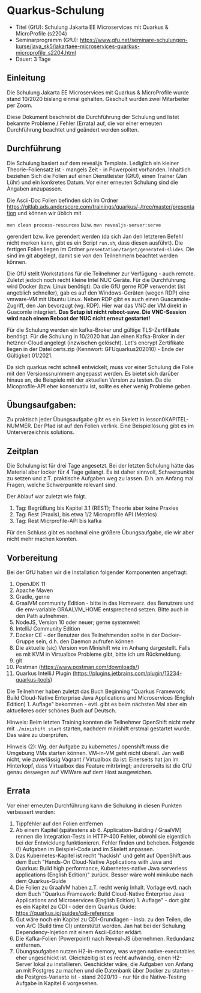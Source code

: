 # Quarkus-Schulung

* Titel (GfU): Schulung Jakarta EE Microservices mit Quarkus & MicroProfile (s2204)
* Seminarprogramm (GfU): https://www.gfu.net/seminare-schulungen-kurse/java_sk5/jakartaee-microservices-quarkus-microprofile_s2204.html
* Dauer: 3 Tage

## Einleitung

Die Schulung Jakarta EE Microservices mit Quarkus & MicroProfile wurde stand 10/2020 bislang einmal gehalten. Geschult wurden zwei Mitarbeiter per Zoom.

Diese Dokument beschreibt die Durchführung der Schulung und listet bekannte Probleme / Fehler (Errata) auf, die vor einer erneuten Durchführung beachtet und geändert werden sollten.

## Durchführung

Die Schulung basiert auf dem reveal.js Template. Lediglich ein kleiner Theorie-Foliensatz ist - mangels Zeit - in Powerpoint vorhanden.
Inhaltlich beziehen Sich die Folien auf einen Dienstleister (GfU), einen Trainer (Jan Lühr) und ein konkretes Datum. Vor einer erneuten Schulung sind die Angaben anzupassen.

Die Ascii-Doc Folien befinden sich im Ordner https://gitlab.ads.anderscore.com/trainings/quarkus/-/tree/master/presentation und können wir üblich mit

`mvn clean process-resources` bzw. `mvn revealjs-server:serve` 

gerendert bzw. live gerendert werden (da sich Jan den letzteren Befehl nicht merken kann, gibt es ein Script `run.sh`, dass diesen ausführt). 
Die fertigen Folien liegen im Ordner `presentation/target/generated-slides`. Die sind im git abgelegt, damit sie von den Teilnehmern beachtet werden können.

Die GfU stellt Workstations für die Teilnehmer zur Verfügung - auch remote. Zuletzt jedoch noch recht kleine Intel NUC Geräte.
Für die Durchführung wird Docker (bzw. Linux benötigt). Da die GfU gerne RDP verwendet (ist angeblich schneller), gab es auf den Windows-Geräten (wegen RDP)
eine vmware-VM mit Ubuntu Linux.  Neben RDP gibt es auch einen Guacamole-Zugriff, den Jan bevorzugt (wg. RDP). Hier war das VNC der VM direkt in Guacomle integriert.
**Das Setup ist nicht reboot-save. Die VNC-Session wird nach einem Reboot der NUC nicht erneut gestartet!**

Für die Schulung werden ein kafka-Broker und gültige TLS-Zertifikate benötigt. Für die Schulung in 10/2020 hat Jan einen Kafka-Broker in der hetzner-Cloud angelegt
(inzwischen gelöscht). Let's encrypt Zertifikate liegen in der Datei certs.zip (Kennwort: GFUquarkus202010) - Ende der Gültigkeit 01/2021.

Da sich quarkus recht schnell entwickelt, muss vor einer Schulung die Folie mit den Versionssnummern angepasst werden.
Es bietet sich darüber hinaus an, die Beispiele mit der aktuellen Version zu testen. Da die Micoprofile-API eher konservativ ist, sollte es eher wenig Probleme geben.

## Übungsaufgaben: 

Zu praktisch jeder Übungsaufgabe gibt es ein Skelett in lesson0KAPITEL-NUMMER. Der Pfad ist auf den Folien verlink. 
Eine Beispiellösung gibt es im Unterverzeichnis solutions. 


## Zeitplan

Die Schulung ist für drei Tage angesetzt. Bei der letzten Schulung hätte das Material aber locker für 4 Tage gelangt. 
Es ist daher sinnvoll, Schwerpunkte zu setzen und z.T. praktische Aufgaben weg zu lassen. D.h. am Anfang mal Fragen, welche Schwerpunkte relevant sind.

Der Ablauf war zuletzt wie folgt.

1. Tag: Begrüßung bis Kapitel 3.1 (REST); Theorie aber keine Praxies
2. Tag: Rest (Praxis), bis etwa 1/2 Microprofile API (Metrics)
3. Tag: Rest Micrprofile-API bis kafka

Für den Schluss gibt es nochmal eine größere Übungsaufgabe, die wir aber nicht mehr machen konnten. 

## Vorbereitung

Bei der GfU haben wir die Installation folgender Komponenten angefragt:

1. OpenJDK 11 
2. Apache Maven
3. Gradle, gerne 
4. GraalVM community Edition - bitte in das Homeverz. des Benutzers und die env-variable GRAALVM_HOME entsprechend setzen. Bitte auch in den Path aufnehmen.
5. NodeJS, Version 10 oder neuer; gerne systemweit
6. IntelliJ Community Edition
7. Docker CE - der Benutzer des Teilnehmenden sollte in der Docker-Gruppe sein, d.h. den Daemon aufrufen können
8. Die aktuelle (sic) Version von Minishift wie im Anhang dargestellt. Falls es mit KVM in Virtualbox Probleme gibt, bitte ich um Rückmeldung.
9. git
10. Postman (https://www.postman.com/downloads/)
11. Quarkus IntelliJ Plugin (https://plugins.jetbrains.com/plugin/13234-quarkus-tools)

Die Teilnehmer haben zuletzt das Buch Beginning "Quarkus Framework: Build Cloud-Native Enterprise Java Applications and Microservices (English Edition) 1. Auflage" bekommen - evtl.
gibt es beim nächsten Mal aber ein aktuelleres oder schönes Buch auf Deutsch.

Hinweis: Beim letzten Training konnten die Teilnehmer OpenShift nicht mehr mit `./minishift start` starten, nachdem minishift erstmal gestartet wurde.
Das wäre zu überprüfen.

Hinweis (2): Wg. der Aufgabe zu kubernetes / openshift muss die Umgebung VMs starten können. VM-in-VM geht nicht überall.
Jan weiß nicht, wie zuverlässig Vagrant / Virtualbox da ist: Einerseits hat jan im Hinterkopf, dass Virtualbox das Feature mitrbringt; andererseits ist die GfU genau deswegen auf VMWare 
auf dem Host ausgewichen.

## Errata

Vor einer erneuten Durchführung kann die Schulung in diesen Punkten verbessert werden:

1. Tippfehler auf den Folien entfernen
2. Ab einem Kapitel (spätestens ab 6. Application-Building / GraalVM) rennen die Integration-Tests in HTTP-400 Fehler, obwohl sie eigentlich bei der Entwicklung funktionieren.
Fehler finden und beheben. Folgende (!) Aufgaben im Beispiel-Code und im Skelett anpassen.
3. Das Kubernetes-Kapitel ist recht "hackish" und geht auf OpenShift aus dem Buch "Hands-On Cloud-Native Applications with Java and Quarkus: Build high performance, Kubernetes-native Java serverless applications (English Edition)" zurück.
Besser wäre wohl minikube nach dem Quarkus-Guide
4. Die Folien zu GraalVM haben z.T. recht wenig Inhalt. Vorlage evtl. nach dem Buch "Quarkus Framework: Build Cloud-Native Enterprise Java Applications and Microservices (English Edition) 1. Auflage" - dort gibt es ein Kapitel zu CDI - oder dem Quarkus Guide: https://quarkus.io/guides/cdi-reference
5. Gut wäre noch ein Kapitel zu CDI-Grundlagen - insb. zu den Teilen, die von ArC (Build time CI) unterstützt werden. Jan hat bei der Schulung Dependency-Injetion mit einem 
Ascii-Editor erklärt.
6. Die Kafka-Folien (Powerpoint) nach Reveal-JS übernehmen. Redundanz entfernen.
7. Übungsaufgaben nutzen H2-in-memory, was wegen native-executables eher ungeschickt ist. Gleichzeitig ist es recht aufwändig, einen H2-Server lokal zu installieren.
Geschickter wäre, die Aufgaben von Anfang an mit Postgres zu machen und die Datenbank über Docker zu starten - die Postgres-Variante ist - stand 2020/10 - nur für die 
Native-Testing Aufgabe in Kapitel 6 vorgesehen.

